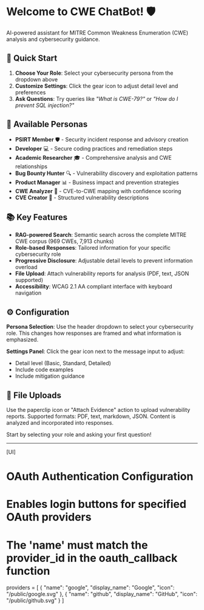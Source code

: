 # Welcome to CWE ChatBot! 🛡️

AI-powered assistant for MITRE Common Weakness Enumeration (CWE) analysis and cybersecurity guidance.

## 🎯 Quick Start

1. **Choose Your Role**: Select your cybersecurity persona from the dropdown above
2. **Customize Settings**: Click the gear icon to adjust detail level and preferences
3. **Ask Questions**: Try queries like *"What is CWE-79?"* or *"How do I prevent SQL injection?"*

## 🔧 Available Personas

- **PSIRT Member** 🛡️ - Security incident response and advisory creation
- **Developer** 💻 - Secure coding practices and remediation steps
- **Academic Researcher** 🎓 - Comprehensive analysis and CWE relationships
- **Bug Bounty Hunter** 🔍 - Vulnerability discovery and exploitation patterns
- **Product Manager** 📊 - Business impact and prevention strategies
- **CWE Analyzer** 🔬 - CVE-to-CWE mapping with confidence scoring
- **CVE Creator** 📝 - Structured vulnerability descriptions

## 📚 Key Features

- **RAG-powered Search**: Semantic search across the complete MITRE CWE corpus (969 CWEs, 7,913 chunks)
- **Role-based Responses**: Tailored information for your specific cybersecurity role
- **Progressive Disclosure**: Adjustable detail levels to prevent information overload
- **File Upload**: Attach vulnerability reports for analysis (PDF, text, JSON supported)
- **Accessibility**: WCAG 2.1 AA compliant interface with keyboard navigation

## ⚙️ Configuration

**Persona Selection**: Use the header dropdown to select your cybersecurity role. This changes how responses are framed and what information is emphasized.

**Settings Panel**: Click the gear icon next to the message input to adjust:
- Detail level (Basic, Standard, Detailed)
- Include code examples
- Include mitigation guidance

## 📎 File Uploads

Use the paperclip icon or "Attach Evidence" action to upload vulnerability reports. Supported formats: PDF, text, markdown, JSON. Content is analyzed and incorporated into responses.

Start by selecting your role and asking your first question!

---

[UI]
# OAuth Authentication Configuration
# Enables login buttons for specified OAuth providers
# The 'name' must match the provider_id in the oauth_callback function
providers = [
  {
    "name": "google",
    "display_name": "Google",
    "icon": "/public/google.svg"
  },
  {
    "name": "github",
    "display_name": "GitHub",
    "icon": "/public/github.svg"
  }
]
